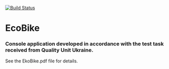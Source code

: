 [![Build Status](https://travis-ci.org/AlexBezsh/ecobike.svg?branch=master)](https://travis-ci.org/AlexBezsh/ecobike)
# EcoBike
### Console application developed in accordance with the test task received from Quality Unit Ukraine.
   See the EkoBike.pdf file for details.